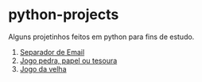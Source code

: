 # python-projects

Alguns projetinhos feitos em python para fins de estudo.

1. [Separador de Email](./email_slicer/README.md)
2. [Jogo pedra, papel ou tesoura](./rock_paper_scissors/README.md)
3. [Jogo da velha](./tic_tac_toe/README.md)

